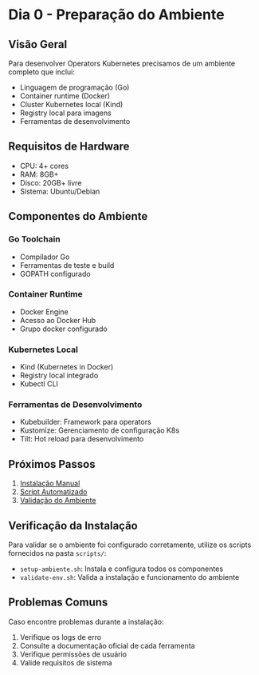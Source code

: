 # Dia 0 - Preparação do Ambiente

## Visão Geral

Para desenvolver Operators Kubernetes precisamos de um ambiente completo que inclui:

- Linguagem de programação (Go)
- Container runtime (Docker) 
- Cluster Kubernetes local (Kind)
- Registry local para imagens
- Ferramentas de desenvolvimento

## Requisitos de Hardware

- CPU: 4+ cores
- RAM: 8GB+ 
- Disco: 20GB+ livre
- Sistema: Ubuntu/Debian

## Componentes do Ambiente

### Go Toolchain
- Compilador Go
- Ferramentas de teste e build
- GOPATH configurado

### Container Runtime
- Docker Engine 
- Acesso ao Docker Hub
- Grupo docker configurado

### Kubernetes Local
- Kind (Kubernetes in Docker)
- Registry local integrado 
- Kubectl CLI

### Ferramentas de Desenvolvimento
- Kubebuilder: Framework para operators
- Kustomize: Gerenciamento de configuração K8s
- Tilt: Hot reload para desenvolvimento

## Próximos Passos

1. [Instalação Manual](02-instalacao-manual.md)
2. [Script Automatizado](03-script-automacao.md)
3. [Validação do Ambiente](04-validacao.md)

## Verificação da Instalação

Para validar se o ambiente foi configurado corretamente, utilize os scripts fornecidos na pasta `scripts/`:

- `setup-ambiente.sh`: Instala e configura todos os componentes
- `validate-env.sh`: Valida a instalação e funcionamento do ambiente

## Problemas Comuns

Caso encontre problemas durante a instalação:

1. Verifique os logs de erro
2. Consulte a documentação oficial de cada ferramenta
3. Verifique permissões de usuário
4. Valide requisitos de sistema